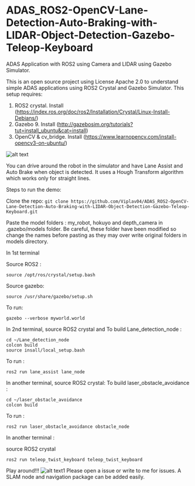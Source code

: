 # ADAS_ROS2-OpenCV-Lane-Detection-Auto-Braking-with-LIDAR-Object-Detection-Gazebo-Teleop-Keyboard
ADAS Application with ROS2 using Camera and LIDAR using Gazebo Simulator.


This is an open source project using License Apache 2.0 to understand simple ADAS applications using ROS2 Crystal and Gazebo Simulator.
This setup requires:
  1. ROS2 crystal. Install (https://index.ros.org/doc/ros2/Installation/Crystal/Linux-Install-Debians/)
  2. Gazebo 9. Install (http://gazebosim.org/tutorials?tut=install_ubuntu&cat=install)
  3. OpenCV & cv_bridge. Install (https://www.learnopencv.com/install-opencv3-on-ubuntu/)

![alt text](https://github.com/Viplav04/ADAS_ROS2-OpenCV-Lane-Detection-Auto-Braking-with-LIDAR-Object-Detection-Gazebo-Teleop-Keyboard/blob/master/RO2_ADAS.png)


You can drive around the robot in the simulator and have Lane Assist and Auto Brake when object is detected. It uses a Hough Transform algorithm which works only for straight lines.

Steps to run the demo:

Clone the repo:
```git clone https://github.com/Viplav04/ADAS_ROS2-OpenCV-Lane-Detection-Auto-Braking-with-LIDAR-Object-Detection-Gazebo-Teleop-Keyboard.git```

Paste the model folders : my_robot, hokuyo and depth_camera in .gazebo/models folder. Be careful, these folder have been modified so change the names before pasting as they may over write original folders in models directory.


In 1st terminal

Source ROS2 :

```source /opt/ros/crystal/setup.bash```

Source gazebo:

```source /usr/share/gazebo/setup.sh```

To run:

```gazebo --verbose myworld.world```

In 2nd terminal, source ROS2 crystal and
To build Lane_detection_node :

```
cd ~/Lane_detection_node
colcon build
source insall/local_setup.bash
```

To run : 

```ros2 run lane_assist lane_node```


In another terminal, source ROS2 crystal:
To build laser_obstacle_avoidance :

```
cd ~/laser_obstacle_avoidance
colcon build
```

To run : 

```ros2 run laser_obstacle_avoidance obstacle_node```


In another terminal : 

source ROS2 crystal

```ros2 run teleop_twist_keyboard teleop_twist_keyboard```


Play around!!!
![alt text1](https://github.com/Viplav04/ADAS_ROS2-OpenCV-Lane-Detection-Auto-Braking-with-LIDAR-Object-Detection-Gazebo-Teleop-Keyboard/blob/master/Screenshot%20from%202019-08-30%2014-12-47.png)
Please open a issue or write to me for issues. A SLAM node and navigation package can be added easily.

